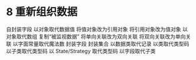 # 8 重新组织数据

自封装字段
以对象取代数据值
将值对象改为引用对象
将引用对象改为值对象
以对象取代数组
复制“被监视数据”
将单向关联改为双向关联
将双向关联改为单向关联
以字面常量取代魔法数
封装字段
封装集合
以数据类取代记录
以类取代类型码
以子类取代类型码
以 State/Strategy 取代类型码
以字段取代子类
